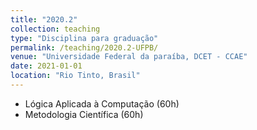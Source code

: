 ```yaml
---
title: "2020.2"
collection: teaching
type: "Disciplina para graduação"
permalink: /teaching/2020.2-UFPB/
venue: "Universidade Federal da paraíba, DCET - CCAE"
date: 2021-01-01
location: "Rio Tinto, Brasil"
---
```


- Lógica Aplicada à Computação (60h)
- Metodologia Científica (60h)